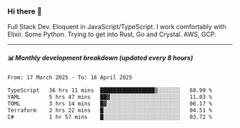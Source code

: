 ### Hi there 👋

Full Stack Dev. Eloquent in JavaScript/TypeScript. I work comfortably with Elixir. Some Python. Trying to get into Rust, Go and Crystal. AWS, GCP.

***

##### 📊 Monthly development breakdown (updated every 8 hours)

<!--START_SECTION:waka-->

```txt
From: 17 March 2025 - To: 16 April 2025

TypeScript   36 hrs 11 mins  █████████████████▒░░░░░░░   68.99 %
YAML         5 hrs 47 mins   ██▓░░░░░░░░░░░░░░░░░░░░░░   11.03 %
TOML         3 hrs 14 mins   █▓░░░░░░░░░░░░░░░░░░░░░░░   06.17 %
Terraform    2 hrs 22 mins   █░░░░░░░░░░░░░░░░░░░░░░░░   04.51 %
C#           1 hr 57 mins    █░░░░░░░░░░░░░░░░░░░░░░░░   03.72 %
```

<!--END_SECTION:waka-->
